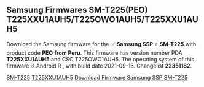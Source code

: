 <h2>Samsung Firmwares SM-T225(PEO) T225XXU1AUH5/T225OWO1AUH5/T225XXU1AUH5</h2>
Download the Samsung firmware for the ✅ <strong>Samsung SSP </strong> ⭐ <strong>SM-T225</strong> with product code <strong>PEO</strong> <strong> from Peru</strong>. This firmware has version number PDA <strong>T225XXU1AUH5</strong> and CSC T225OWO1AUH5. The operating system of this firmware is Android R , with build date 2021-09-16. Changelist <strong>22351182</strong>.


[SM-T225](https://samfirm.shop/samsung/model/SM-T225)
[T225XXU1AUH5](https://samfirm.shop/samsung/pda/T225XXU1AUH5)
[Download Firmware Samsung SSP SM-T225](https://samfirm.shop/samsung/firmware/457852)
